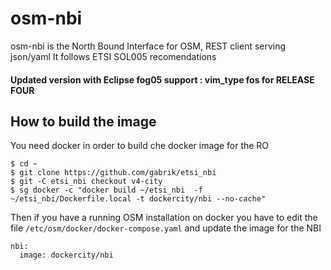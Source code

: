 
# osm-nbi

osm-nbi is the North Bound Interface for OSM, REST client serving json/yaml
It follows ETSI SOL005 recomendations


#### Updated version with Eclipse fog05 support : vim_type fos for RELEASE FOUR

## How to build the image

You need docker in order to build che docker image for the RO

	$ cd ~
  	$ git clone https://github.com/gabrik/etsi_nbi
  	$ git -C etsi_nbi checkout v4-city
  	$ sg docker -c "docker build ~/etsi_nbi  -f ~/etsi_nbi/Dockerfile.local -t dockercity/nbi --no-cache"


Then if you have a running OSM installation on docker you have to edit the
file `/etc/osm/docker/docker-compose.yaml` and update the image for the NBI

	nbi:
   	  image: dockercity/nbi


